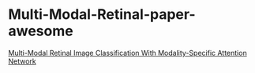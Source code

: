 # Multi-Modal-Retinal-paper-awesome
[Multi-Modal Retinal Image Classification With Modality-Specific Attention Network](https://ieeexplore.ieee.org/abstract/document/9363019)
